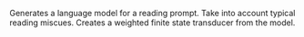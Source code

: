 Generates a language model for a reading prompt. Take into account typical reading miscues. Creates a weighted finite state transducer from the model.
